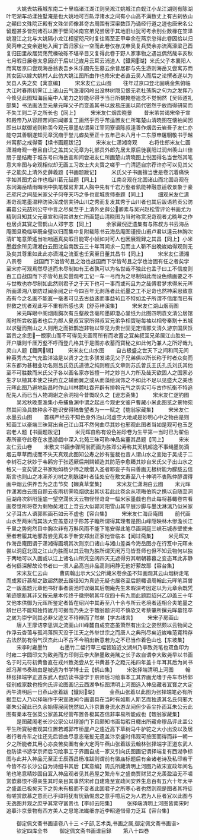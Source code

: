 <!-- { "loadSidebar": true } -->
　　大姚去姑蘓城东南二十里临诸江湖江则吴淞江姚城江白蚬江小龙江湖则有陈湖叶宅湖车坊漾独墅淹是也大姚地可百畆浮诸水之间有小山高不满数丈上有古刹依山之顚曰文殊院正殿有文殊坐师像甚竒古周围有深渠数匝乃诵经行道之迹也唐宋名公留题甚多皆刻诸石以置于壁间米南宫弟兄尝居于其地旧址犹可考余别业数椽在笠泽姚澄江之北与大姚隔小龙江相望咫尺时复往焉至正甲申余在燕京忽得此卷因拾以归吴丙申之变余避地入闽丁酉归家业一空而此卷仅存戊申吴复兵燹余亦流离濠梁己酉复归田里故居焚荡荒榛破砾不堪举目又复得此卷于野人家事物之遇岂偶然哉辛亥秋七月暇日展卷太息因识于后以记嵗月云耳云浦道人【鐡网瑚】米氏父子本襄阳人而寓居京口尝观海岳翁表吾乡朱乐圃先生墓云余昔居郡与先生游则海岳又尝寓苏而其女因以嫁大姚村人此仿大姚江图所由作也修宋史者直云吴人而后之论撰者遂以为吴县人失之矣【寓意编】
　　宋米友仁云山图
　　往年过京口登北固眺金焦俯临大江时春雨初霁江上诸山云气涨漫冈岭出没林树隠见恨无老杜荡胸之句为之发挥乃今倐见此图知海岳庵中人笔力之妙能尽得予当日所覩掩卷追念不觉惘然【吴师道礼部集】书法画法至元章元晖父子而变盖其书以放易庄画以简代密然于放而得研简而不失工则二子之所长也【同上】
　　宋米友仁烟峦晓景
　　昔米芾尝谒宋帝于宣和殿帝乃从容顾芾问曰闻卿复工画然乎否乎芾适置友仁所笔楚山清晓图在懐袖间因即出以献御览则称羡今观元章墨帖谓吴江宰同寮语陈叔逹善作烟峦云岩吾子友仁亦能夺其善駉遂知元章沉痼于誉儿癖矣至正十五年己未八月十二东原申屠駉敬书于越州寓邸之戒得斋【续书画题跋记】
　　宋米友仁潇湘竒观
　　右将仕郎米友仁画潇湘竒观一卷且自识之盖其父元章为礼部员外郎先居太原后徙襄阳过润州羡山川佳丽于是结庵于城东号曰海岳宣和间尝进友仁所画楚山清晓图上悦因得名当世然其笔意大率图与竒观相似却无画工习故士大夫寳之嗟乎一门清适自宗荐许亦可以见其父子之能矣上清外史薛羲题【书画题跋记】
　　米氏父子书画擅当世是卷沉着痛快字如其图尤合作也临川葛元喆题【同上】
　　江南竒观在北固诸山而北固竒观在东冈海岳晴雨晦明中执笔模冩非其人胸中先有千岩万壑者孰能神融意适收景象于豪芒咫尺之间哉米家父子何夺天巧之多也宣城贡师泰题【同上】
　　细观米友仁潇湘竒观笔墨温粹防染浑成信夫钟山川之秀而复发其秀于山川者也其后跋语若贡公防甫葛公元喆刘公守中言之尽矣至于上清外史薛公卿素与吴兴赵松雪评论书画尤为精到且知其父元章宣和间尝进友仁所画楚山清晓图为当时称赏况竒观者尤晩年之作也居贞其寳之雪鹤山人邓宇志【同上】
　　余家藏倪迂遗集有与陈叔方书云海岳庵图旦晩临毕既全璧以归而集中复附载陈书云海岳庵图谨授山甫卢君以逹云林胸次清旷笔意萧逺当咄咄逼真矣暇日能寄小帧如对可人也因展观録之其昌【同上】小米墨戯余所见潇湘白云图沈启南跋云三十年耳闻求一见而主人靳不出晚嵗始得观则无及矣其尊重如此此亦潇湘之流亚也壬寅至日董其昌书【同上】
　　宋米友仁潇湘八景卷
　　战国而下治皆茍且之治也战国而下学皆茍且之学也治固有任之者矣学至宋亦可观焉然尽道而未尽制如有王者孰可以为名世哉不独此也孟子曰工不信度则百工自战国而下亦皆茍且矣尝观考工记一车一弓而为之尽制如此而设色缋画要之不与世教也亦尽制如此然则君子之于天下也可一事而或茍且为之哉傅君梦求得米元晖所画潇湘八景防过闽余阅之计今四百年无剥落者此纸墨之工不足竒也然神采思致意态有今之名画不能寘一毫者可见去古益逺而事益茍且不特如孟子所谓不信度而已有世敎之忧者观此寜不重有所感也夫【舒芬梓溪集】
　　宋米友仁湖山烟雨图
　　米元晖眼中阁烟雨胸次有丘壑故含毫和墨即澄心堂纸为此图四明袁文清公居馆阁时所尝收蓄者也后为郡人夏叔冝家所得叔冝兄弟争相寳秘每袖以相夸秦割十五城以求璧而荆山之人则用之而抵鹊岂非物以罕见为贵世固无定情邪文清久游京国厌饫冨贵之余思一覩家山而不可得见夫画笥所有而收蓄之冝矣叔冝兄弟居江山胜处一开户牖则千厓万壑不呼而登几格其于是图亦收蓄而寳秘之如此何乃兼人之所好哉九灵山人题【鐡网瑚】
　　宋米友仁山水图
　　自古极盛之世天下之间和同无间粹英秀杰之气充盈洋溢是以贤才之生多骈发递见父子兄弟俱以所长称于时者众矣而宋东都为甚相业功名则吕氏范氏道徳之纯则程氏文章则苏氏曽氏王氏孔氏刘氏其他至不可胜数而米氏父子各以画名家亦皆擅一时之妙岂人力所及哉天欲固人之国家必生才以植其本使之扶而立之辅而翼之或从而藻绘润饰之不如此不足以见盛大之美也元晖此图乃避地新昌时作山川林麓吐吞开辟有排斡元气之势实可与古作抗衡不特追配先人而已当人物凋谢之余洞视今昔慨叹久之【逊志斋集】
　　宋米友仁逻钓图
　　吴淞秋晚羣渔集小舟捕鱼渊中谓之起丛今观史文鉴户曹藏小米此图览之景物宛然其间渔具数种余不能识安得陆鲁望者为一一赋之【匏翁家藏集】
　　宋米友仁水墨云山图
　　首楞严经云不知色身外泊山河虚空大地咸是妙明心中之物由是则知画工以豪端三昧冩出自己江山耳不然何曲尽其妙也邪观此图者当如是观可也玉芝岩老人题【书画题跋记】
　　米元晖自称有设色袖珍卷为生平第一当时已为翟伯寿所豪夺此卷在水墨游戯中深入北苑三昧可称神品矣董其昌题【同上】
　　宋米友仁云山卷
　　米敷文书画歩骤阿翁而画为胜邓公寿称其天机超逸不事绳墨防滴烟云草草而成而不失天真观此图知公寿之妙有鉴裁也昔人谓山水之变始于吴成于二李树石之状妙于韦鸥穷于张适厥后荆闗顿造其防范李愈臻其妙自米氏父子出山水之格又一变矣譬之书家殆如杨少师之散僧入圣者耶妄子有曰善画无根树能为朦胧云信斯言也则山之冰澌斧刃树之刷脉镂叶者佳处安在敷文寿至八十神明不衷陈仲醇谓得画中烟云供养吾为之击节矣【嬾真草堂集】
　　宋米友仁潇湘白云图
　　米元晖作潇湘白云图自题云夜雨初霁晓烟欲出其状若此此卷余从项晦伯购之携以自随至洞庭湖舟次斜阳篷底一望空濶长天云物怪怪竒竒一幅米家墨戯也自此每将暮輙卷帘看画卷觉所将卷为剩物矣湘江上竒云大似郭河阳雪山其平展沙脚与墨沈淋漓乃似米家父子耳古人语郭熙画石如云不虚也【容台集】
　　宋米友仁海岳庵图
　　前代画山水至两米而其法大变盖意过于形苏子瞻所谓得其理者是图山峰隠映林木惨澹长江千里之势宛然目中胸次非有万斛风雨不能下笔安得此笔尽画洞庭三峡石城赤壁使未至者若履其地邪吾尝见真本于新安郑出正家他皆临本【闻过斋集】
　　米元晖又作海岳庵图谓于潇湘得画境其次则京口诸山与湘山差类今海岳图亦在行笈中元晖未尝以洞庭北固之江山为胜而以其云物为胜所谓天闲万马皆吾师也但不知云物何以独于两地可以入画或以江上诸名山所凭空阔四天无遮得穷其朝朝暮暮之变态耳此非静者何繇深解故论书者曰一须人品高岂非品高则闲静无他好萦故耶【容台集】
　　宋米友仁云山
　　曹周翰出示大父公所藏米卷余虽不知画观其云山烟树走笔而成萦纡蓊郁之致超然脱去蹊径知为真迹无疑也展卷至后题輙语周翰此元晖笔耳曽之一跋盖题元章他书好事者装池时误缀其后匏庵先生未暇深考因定以为元章余既凭笔迹臆断其非又按元章本传终于徽宗朝其年仅四十有九而此题距绍兴乙卯盖三十年又他本供御为元晖所鉴定者皆在绍兴中其寿至八十余与所云老境者适相合夫笔墨之辨世已不能知独恃嵗月可据而乃失之于匏翁题识可不慎欤又考蔡肇所撰元晖墓铭卒之嵗为崇宁则其必非父迹又不待辨而了然矣【学古绪言】
　　宋宋子房画山
　　唐人王摩诘李思训之流画山川峰麓自成变态虽萧然有出尘之姿然颇以云物间之作浮云杳蔼与孤鸿落照灭没于江天之外举世宗之而唐人之典刑尽矣近嵗唯范寛稍存古法然防有俗气汉杰此山不古不今稍出新意若为之不已当作着色山也【东坡集】
　　宋李时雍墨竹
　　右墨竹二幅行草三幅皆廹近文湖州乃李致尧笔也双鱼印为时雍二字圆印文为致尧而方印则云李大醉墨致尧隲之长子故自谓李大致尧早以书画名于时元符初黄鲁直在戎州致尧尝从乞书黄甚予之距元祐四年盖十年耳其后为尚书郎冯澥书奏疏由是被遇为书学博士云【鹤山集】
　　宋张择端清明上河图
　　翰林张择端字正道东武人也防读书游学于京师后习绘事本工其界画尤嗜于舟车市桥郭径别成家数也按向氏评论图画记云西湖争标图清明上河图选入神品藏者冝寳之大定丙午清明后一日燕山张着跋【鐡网瑚】
　　金燕山张着以此图为张择端笔必有所据至后人乃以择端作于宋宣政间今画谱具在当时有如斯人斯艺而独遗其名氏何邪大卿朱公藏此已久余始得展阅恍然如入汴京置身流水游龙间但少香尘扑靣耳朱公云此图有槀本在张英公家盖其经管布置各极其态信非率易所能成也【匏翁家藏集】
　　是图藏阁老长沙公家公以穆游门下且颇知书画每暇日輙出所藏命穆品评此盖公平生所寳秘者观其位置若城郭市桥屋卢之逺近高下草树马牛驴驼之大小出没以及居者行者舟车之往还先后皆曲尽意态毫髪无遗盖汴京盛时伟观可按图而得而非一朝一夕之所能者其用心亦良苦矣圗有金大定丙午燕山张着跋云翰林张择端字正道东武人也防读书游学京师后习绘事工于界画自成一家又引向氏图画记谓择端复有西湖争标图与此并入神品元至正壬辰西昌杨准跋则谓前有徽庙标题后有金诸老诗及私印若干今皆不存长沙公自为诗细书其后【寓意编】周氏所藏清明上河图乃故宋宣政年间名笔也笔意精妙固自冝入神品观者见其邑屋之繁舟车之盛商贾财货之充羡盈溢无不嗟赏歆慕恨不得亲生其时亲目其事然宋祚自建隆至宣政间安养生息百有五六十年太平之盛盖已极矣天下之势未有极而不变者此固君子之所寒心者也然则观是图者其将徒有嗟赏歆慕之意而已乎抑将犹有忧勤惕虑之意乎噫后之为人君为人臣者冝以此图与无逸图并观之庶乎其常守冨贵也【李祁云阳集】
　　张择端清明上河图皆南宋时追摹汴京景物有西方美人之思笔法纎细亦近李昭道惜骨力乏耳【容台集】



　　御定佩文斋书画谱卷八十三
<子部,艺术类,书画之属,御定佩文斋书画谱>
　　钦定四库全书
　　御定佩文斋书画谱目録
　　第八十四巻
